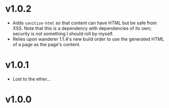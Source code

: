 # v1.0.2

- Adds `sanitize-html` so that content can have HTML but be safe from XSS. Note that this is a dependency with dependencies of its own; security is not something I should roll by myself.
- Relies upon wanderer 1.1.4's new build order to use the generated HTML of a page as the page's content.

# v1.0.1

- Lost to the ether...

# v1.0.0